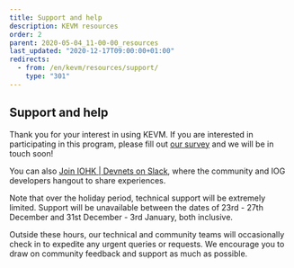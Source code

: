 ```yaml
---
title: Support and help
description: KEVM resources
order: 2
parent: 2020-05-04_11-00-00_resources
last_updated: "2020-12-17T09:00:00+01:00"
redirects:
  - from: /en/kevm/resources/support/
    type: "301"
---
```

## Support and help

Thank you for your interest in using KEVM. If you are interested in participating in this program, please fill out [our survey](https://input-output.typeform.com/to/OJsf0XcD) and we will be in touch soon!

You can also [Join IOHK | Devnets on Slack](https://join.slack.com/t/iohkdevnets/shared_invite/zt-jvy74l5h-Bhp5SQajefwjig72BIl73A), where the community and IOG developers hangout to share experiences.

Note that over the holiday period, technical support will be extremely limited. Support will be unavailable between the dates of 23rd - 27th December and 31st December - 3rd January, both inclusive.

Outside these hours, our technical and community teams will occasionally check in to expedite any urgent queries or requests. We encourage you to draw on community feedback and support as much as possible.
